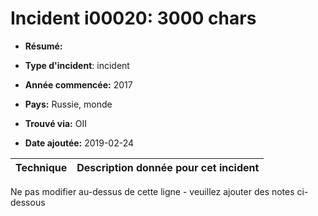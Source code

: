 # Incident i00020: 3000 chars

* **Résumé:**

* **Type d'incident**: incident

* **Année commencée:** 2017

* **Pays:** Russie, monde

* **Trouvé via:** OII

* **Date ajoutée:** 2019-02-24
 

|Technique |Description donnée pour cet incident |
|--------- |------------------------- |


Ne pas modifier au-dessus de cette ligne - veuillez ajouter des notes ci-dessous